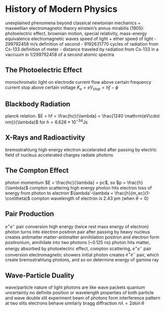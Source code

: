 # History of Modern Physics
unexplained phenomena beyond classical newtonian mechanics + maxwellian electromagnetic theory
einstein’s annus mirabilis (1905): photoelectric effect, brownian motion, special relativity, mass-energy equivalence
electromagnetic waves
speed of light + ether
	speed of light - 299792458 m/s
	definition of second - 9192631770 cycles of radiation from Cs-133
	definition of meter - distance traveled by radiation from Cs-133 in a vaccuum in 1/299792458 of a second
atomic spectra
## The Photoelectric Effect
monochromatic light on electrode
current flow above certain frequency
current stop above certain voltage
$K_e = eV_{stop}=hf - \phi$
## Blackbody Radiation
planck relation: $E = hf = \frac{hc}{\lambda} = \frac{1240 \mathrm{eV\cdot nm}}{\lambda}$ for $h = 6.626 * 10^{-34} \mathrm{Js}$
## X-Rays and Radioactivity
bremsstrahlung
	high energy electron accelerated after passing by electric field of nucleus
	accelerated charges radiate photons
## The Compton Effect
photon momentum
	$E = \frac{hc}{\lambda} = pc$, so $p = \frac{h}{\lambda}$
compton scattering
	high energy photon hits electron
	loss of energy from photon to electron
	$\lambda'-\lambda = \frac{h}{m_ec}(1-\cos\theta)$
	compton wavelength of electron is 2.43 pm (when $\theta = 0$)
## Pair Production
$e^+e^-$ pair conversion
	high energy (twice rest mass energy of electron) photon turns into electron positron pair after passing by heavy nucleus
	creates antimatter
matter-antimatter annihilation
	positron and electron form positronium, annihilate into two photons (~0.125 ns)
photon hits matter, energy absorbed by photoelectric effect, compton scattering, $e^+e^-$ pair conversion
electromagnetic showers
	initial photon creates $e^+e^-$ pair, which create bremsstrahlung photons, and so on
	determine energy of gamma ray
## Wave-Particle Duality
wave/particle nature of light
	photons are like wave packets
	quantum uncertainty
		no definite position or wavelength
		properties of both particle and wave
double slit experiment
	beam of photons form interference pattern at two slits
	electrons behave similarly
	bragg diffraction
		$n\lambda = 2d\sin\theta$